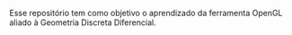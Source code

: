 Esse repositório tem como objetivo o aprendizado da ferramenta OpenGL aliado à Geometria Discreta Diferencial.
